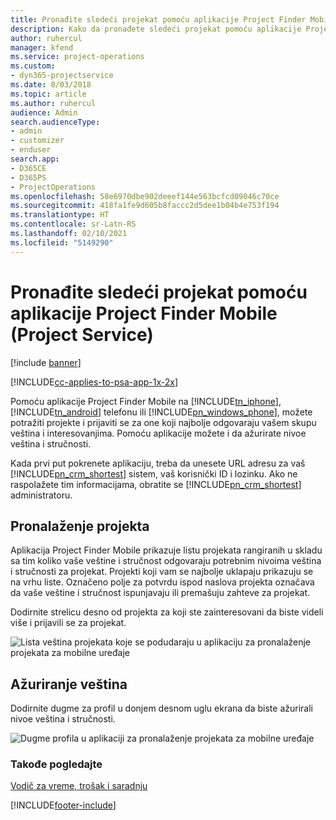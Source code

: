 ```yaml
---
title: Pronađite sledeći projekat pomoću aplikacije Project Finder Mobile
description: Kako da pronađete sledeći projekat pomoću aplikacije Project Finder Mobile za Project Service
author: ruhercul
manager: kfend
ms.service: project-operations
ms.custom:
- dyn365-projectservice
ms.date: 8/03/2018
ms.topic: article
ms.author: ruhercul
audience: Admin
search.audienceType:
- admin
- customizer
- enduser
search.app:
- D365CE
- D365PS
- ProjectOperations
ms.openlocfilehash: 58e6970dbe902deeef144e563bcfcd09046c70ce
ms.sourcegitcommit: 418fa1fe9d605b8faccc2d5dee1b04b4e753f194
ms.translationtype: HT
ms.contentlocale: sr-Latn-RS
ms.lasthandoff: 02/10/2021
ms.locfileid: "5149290"
---
```

# <a name="find-your-next-project-with-the-project-finder-mobile-app-project-service"></a>Pronađite sledeći projekat pomoću aplikacije Project Finder Mobile (Project Service)

[!include [banner](../includes/psa-now-project-operations.md)]

[!INCLUDE[cc-applies-to-psa-app-1x-2x](../includes/cc-applies-to-psa-app-1x-2x.md)]

Pomoću aplikacije Project Finder Mobile na [!INCLUDE[tn_iphone](../includes/tn-iphone.md)], [!INCLUDE[tn_android](../includes/tn-android.md)] telefonu ili [!INCLUDE[pn_windows_phone](../includes/pn-windows-phone.md)], možete potražiti projekte i prijaviti se za one koji najbolje odgovaraju vašem skupu veština i interesovanjima. Pomoću aplikacije možete i da ažurirate nivoe veština i stručnosti.  
  
 Kada prvi put pokrenete aplikaciju, treba da unesete URL adresu za vaš [!INCLUDE[pn_crm_shortest](../includes/pn-crm-shortest.md)] sistem, vaš korisnički ID i lozinku. Ako ne raspolažete tim informacijama, obratite se [!INCLUDE[pn_crm_shortest](../includes/pn-crm-shortest.md)] administratoru.  
  
## <a name="find-a-project"></a>Pronalaženje projekta  
 Aplikacija Project Finder Mobile prikazuje listu projekata rangiranih u skladu sa tim koliko vaše veštine i stručnost odgovaraju potrebnim nivoima veština i stručnosti za projekat. Projekti koji vam se najbolje uklapaju prikazuju se na vrhu liste. Označeno polje za potvrdu ispod naslova projekta označava da vaše veštine i stručnost ispunjavaju ili premašuju zahteve za projekat.  
  
 Dodirnite strelicu desno od projekta za koji ste zainteresovani da biste videli više i prijavili se za projekat.  
  
 ![Lista veština projekata koje se podudaraju u aplikaciju za pronalaženje projekata za mobilne uređaje](../psa/media/project-service-project-finder-list.png "Lista veština projekata koje se podudaraju u aplikaciju za pronalaženje projekata za mobilne uređaje")  
  
## <a name="update-your-skills"></a>Ažuriranje veština  
 Dodirnite dugme za profil u donjem desnom uglu ekrana da biste ažurirali nivoe veština i stručnosti.  
  
 ![Dugme profila u aplikaciji za pronalaženje projekata za mobilne uređaje](../psa/media/project-service-project-finder-profile.png "Dugme profila u aplikaciji za pronalaženje projekata za mobilne uređaje")  
  
### <a name="see-also"></a>Takođe pogledajte  
 [Vodič za vreme, trošak i saradnju](../psa/time-expense-collaboration-guide.md)


[!INCLUDE[footer-include](../includes/footer-banner.md)]